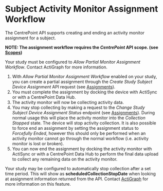 # Subject Activity Monitor Assignment Workflow

The CentrePoint API supports creating and ending an activity monitor assignment for a subject.

**NOTE: The assignment workflow requires the *CentrePoint* API scope. (see [Scopes](scopes.md))**

Your study must be configured to *Allow Partial Monitor Assignment Workflow*. Contact ActiGraph for more information.

1. With *Allow Partial Monitor Assignment Workflow* enabled on your study, you can create a partial assignment through the *Create Study Subject Device Assignment* API request (see [Assignments](assignments.md)).
1. You must complete the assignment by docking the device with ActiSync or with a CentrePoint Data Hub.
1. The activity monitor will now be collecting activity data.
1. You may stop collecting by making a request to the *Change Study Subject Device Assignment Status* endpoint  (see [Assignments](assignments.md)). During normal usage this will place the activity monitor into the *Collection Stopped* state. The device will stop activity collection. It is also possible to force end an assignment by setting the assignment status to *Forcefully Ended*, however this should only be performed when an activity monitor cannot go through the normal workflow (i.e. activity monitor is lost or broken).
1. You can now end the assignment by docking the activity monitor with ActiSync or with a CentrePoint Data Hub to perform the final data upload to collect any remaining data on the activity monitor.

Your study may be configured to automatically stop collection after a set time period. This will show as **scheduledCollectionStopDate** when looking at assignment information returned from the API. Contact [ActiGraph](http://www.actigraphcorp.com/support/contact-support/) for more information on this feature.

